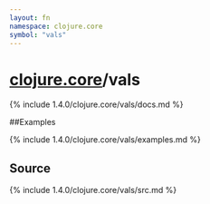 ```yaml
---
layout: fn
namespace: clojure.core
symbol: "vals"
---
```


# [clojure.core](../)/vals

{% include 1.4.0/clojure.core/vals/docs.md %}

##Examples

{% include 1.4.0/clojure.core/vals/examples.md %}
## Source
{% include 1.4.0/clojure.core/vals/src.md %}

